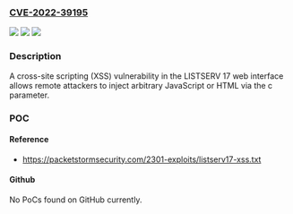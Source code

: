 ### [CVE-2022-39195](https://cve.mitre.org/cgi-bin/cvename.cgi?name=CVE-2022-39195)
![](https://img.shields.io/static/v1?label=Product&message=n%2Fa&color=blue)
![](https://img.shields.io/static/v1?label=Version&message=n%2Fa&color=blue)
![](https://img.shields.io/static/v1?label=Vulnerability&message=n%2Fa&color=brighgreen)

### Description

A cross-site scripting (XSS) vulnerability in the LISTSERV 17 web interface allows remote attackers to inject arbitrary JavaScript or HTML via the c parameter.

### POC

#### Reference
- https://packetstormsecurity.com/2301-exploits/listserv17-xss.txt

#### Github
No PoCs found on GitHub currently.

